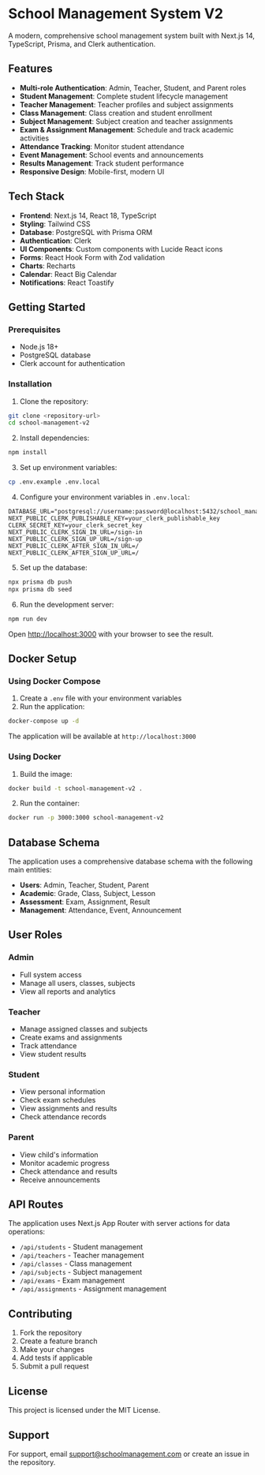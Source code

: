 # School Management System V2

A modern, comprehensive school management system built with Next.js 14, TypeScript, Prisma, and Clerk authentication.

## Features

- **Multi-role Authentication**: Admin, Teacher, Student, and Parent roles
- **Student Management**: Complete student lifecycle management
- **Teacher Management**: Teacher profiles and subject assignments
- **Class Management**: Class creation and student enrollment
- **Subject Management**: Subject creation and teacher assignments
- **Exam & Assignment Management**: Schedule and track academic activities
- **Attendance Tracking**: Monitor student attendance
- **Event Management**: School events and announcements
- **Results Management**: Track student performance
- **Responsive Design**: Mobile-first, modern UI

## Tech Stack

- **Frontend**: Next.js 14, React 18, TypeScript
- **Styling**: Tailwind CSS
- **Database**: PostgreSQL with Prisma ORM
- **Authentication**: Clerk
- **UI Components**: Custom components with Lucide React icons
- **Forms**: React Hook Form with Zod validation
- **Charts**: Recharts
- **Calendar**: React Big Calendar
- **Notifications**: React Toastify

## Getting Started

### Prerequisites

- Node.js 18+ 
- PostgreSQL database
- Clerk account for authentication

### Installation

1. Clone the repository:
```bash
git clone <repository-url>
cd school-management-v2
```

2. Install dependencies:
```bash
npm install
```

3. Set up environment variables:
```bash
cp .env.example .env.local
```

4. Configure your environment variables in `.env.local`:
```env
DATABASE_URL="postgresql://username:password@localhost:5432/school_management_v2"
NEXT_PUBLIC_CLERK_PUBLISHABLE_KEY=your_clerk_publishable_key
CLERK_SECRET_KEY=your_clerk_secret_key
NEXT_PUBLIC_CLERK_SIGN_IN_URL=/sign-in
NEXT_PUBLIC_CLERK_SIGN_UP_URL=/sign-up
NEXT_PUBLIC_CLERK_AFTER_SIGN_IN_URL=/
NEXT_PUBLIC_CLERK_AFTER_SIGN_UP_URL=/
```

5. Set up the database:
```bash
npx prisma db push
npx prisma db seed
```

6. Run the development server:
```bash
npm run dev
```

Open [http://localhost:3000](http://localhost:3000) with your browser to see the result.

## Docker Setup

### Using Docker Compose

1. Create a `.env` file with your environment variables
2. Run the application:
```bash
docker-compose up -d
```

The application will be available at `http://localhost:3000`

### Using Docker

1. Build the image:
```bash
docker build -t school-management-v2 .
```

2. Run the container:
```bash
docker run -p 3000:3000 school-management-v2
```

## Database Schema

The application uses a comprehensive database schema with the following main entities:

- **Users**: Admin, Teacher, Student, Parent
- **Academic**: Grade, Class, Subject, Lesson
- **Assessment**: Exam, Assignment, Result
- **Management**: Attendance, Event, Announcement

## User Roles

### Admin
- Full system access
- Manage all users, classes, subjects
- View all reports and analytics

### Teacher
- Manage assigned classes and subjects
- Create exams and assignments
- Track attendance
- View student results

### Student
- View personal information
- Check exam schedules
- View assignments and results
- Check attendance records

### Parent
- View child's information
- Monitor academic progress
- Check attendance and results
- Receive announcements

## API Routes

The application uses Next.js App Router with server actions for data operations:

- `/api/students` - Student management
- `/api/teachers` - Teacher management
- `/api/classes` - Class management
- `/api/subjects` - Subject management
- `/api/exams` - Exam management
- `/api/assignments` - Assignment management

## Contributing

1. Fork the repository
2. Create a feature branch
3. Make your changes
4. Add tests if applicable
5. Submit a pull request

## License

This project is licensed under the MIT License.

## Support

For support, email support@schoolmanagement.com or create an issue in the repository.